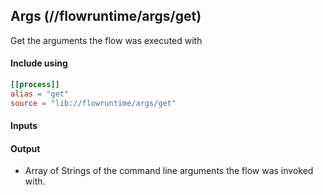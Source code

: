 ## Args (//flowruntime/args/get)
Get the arguments the flow was executed with

#### Include using
```toml
[[process]]
alias = "get"
source = "lib://flowruntime/args/get"
```

#### Inputs

#### Output
* Array of Strings of the command line arguments the flow was invoked with.